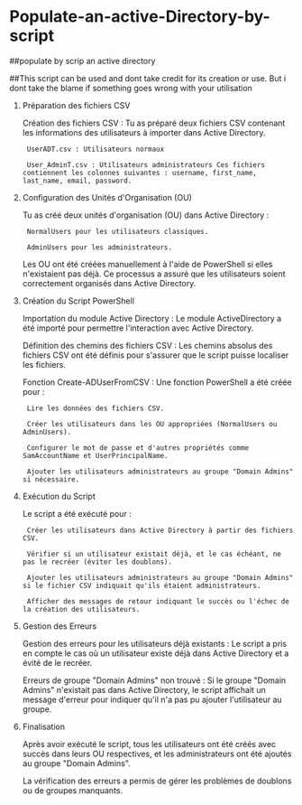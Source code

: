 # Populate-an-active-Directory-by-script

##populate by scrip an active directory

##This script can be used and dont take credit for its creation or use. But i dont take the blame if something goes wrong with your utilisation

1. Préparation des fichiers CSV

    Création des fichiers CSV : Tu as préparé deux fichiers CSV contenant les informations des utilisateurs à importer dans Active Directory.

        UserADT.csv : Utilisateurs normaux

        User_AdminT.csv : Utilisateurs administrateurs Ces fichiers contiennent les colonnes suivantes : username, first_name, last_name, email, password.

2. Configuration des Unités d'Organisation (OU)

    Tu as créé deux unités d'organisation (OU) dans Active Directory :

        NormalUsers pour les utilisateurs classiques.

        AdminUsers pour les administrateurs.

    Les OU ont été créées manuellement à l'aide de PowerShell si elles n'existaient pas déjà. Ce processus a assuré que les utilisateurs soient correctement organisés dans Active Directory.

3. Création du Script PowerShell

    Importation du module Active Directory : Le module ActiveDirectory a été importé pour permettre l'interaction avec Active Directory.

    Définition des chemins des fichiers CSV : Les chemins absolus des fichiers CSV ont été définis pour s'assurer que le script puisse localiser les fichiers.

    Fonction Create-ADUserFromCSV : Une fonction PowerShell a été créée pour :

        Lire les données des fichiers CSV.

        Créer les utilisateurs dans les OU appropriées (NormalUsers ou AdminUsers).

        Configurer le mot de passe et d'autres propriétés comme SamAccountName et UserPrincipalName.

        Ajouter les utilisateurs administrateurs au groupe "Domain Admins" si nécessaire.

4. Exécution du Script

    Le script a été exécuté pour :

        Créer les utilisateurs dans Active Directory à partir des fichiers CSV.

        Vérifier si un utilisateur existait déjà, et le cas échéant, ne pas le recréer (éviter les doublons).

        Ajouter les utilisateurs administrateurs au groupe "Domain Admins" si le fichier CSV indiquait qu'ils étaient administrateurs.

        Afficher des messages de retour indiquant le succès ou l'échec de la création des utilisateurs.

5. Gestion des Erreurs

    Gestion des erreurs pour les utilisateurs déjà existants : Le script a pris en compte le cas où un utilisateur existe déjà dans Active Directory et a évité de le recréer.

    Erreurs de groupe "Domain Admins" non trouvé : Si le groupe "Domain Admins" n'existait pas dans Active Directory, le script affichait un message d'erreur pour indiquer qu'il n'a pas pu ajouter l'utilisateur au groupe.

6. Finalisation

    Après avoir exécuté le script, tous les utilisateurs ont été créés avec succès dans leurs OU respectives, et les administrateurs ont été ajoutés au groupe "Domain Admins".

    La vérification des erreurs a permis de gérer les problèmes de doublons ou de groupes manquants.
